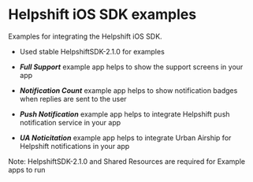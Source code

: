 Helpshift iOS SDK examples
=========================

Examples for integrating the Helpshift iOS SDK.

* Used stable HelpshiftSDK-2.1.0 for examples

* ***Full Support*** example app helps to show the support screens in your app

* ***Notification Count*** example app helps to show notification badges when replies are sent to the user  

* ***Push Notification*** example app helps to integrate Helpshift push notification service in your app

* ***UA Noticitation*** example app helps to integrate Urban Airship for Helpshift notifications in your app


Note: HelpshiftSDK-2.1.0 and Shared Resources are required for Example apps to run

